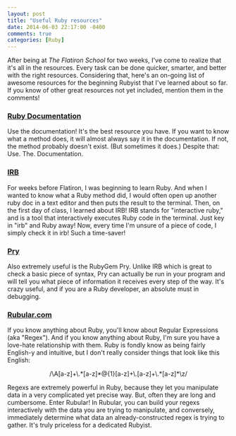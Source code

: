 ```yaml
---
layout: post
title: "Useful Ruby resources"
date: 2014-06-03 22:17:00 -0400
comments: true
categories: [Ruby] 
---
```


After being at <i>The Flatiron School</i> for two weeks, I've come to realize that it's all in the resources. Every task can be done quicker, smarter, and better with the right resources. Considering that, here's an on-going list of awesome resources for the beginning Rubyist that I've learned about so far. If you know of other great resources not yet included, mention them in the comments! <!-- more -->

<h3><a href="http://ruby-doc.org/">Ruby Documentation</a></h3>
<p>Use the documentation! It's the best resource you have. If you want to know what a method does, it will almost always say it in the documentation. If not, the method probably doesn't exist. (But sometimes it does.) Despite that: Use. The. Documentation.</p>

<h3><a href= "http://www.ruby-doc.org/stdlib-2.0/libdoc/irb/rdoc/IRB.html" target="_blank">IRB</a></h3> 
<p>For weeks before Flatiron, I was beginning to learn Ruby. And when I wanted to know what a Ruby method did, I would often open up another ruby doc in a text editor and then puts the result to the terminal. Then, on the first day of class, I learned about IRB! IRB stands for "interactive ruby," and is a tool that interactively executes Ruby code in the terminal. Just key in "irb" and Ruby away! Now, every time I'm unsure of a piece of code, I simply check it in irb! Such a time-saver!</p>

<h3><a href= "https://rubygems.org/gems/pry" target="_blank">Pry</a></h3> 
<p>Also extremely useful is the RubyGem Pry. Unlike IRB which is great to check a basic piece of syntax, Pry can actually be run in your program and will tell you what piece of information it receives every step of the way. It's crazy useful, and if you are a Ruby developer, an absolute must in debugging.</p>

<h3><a href= "http://www.rubular.com/" target="_blank">Rubular.com</a></h3>
<p>If you know anything about Ruby, you'll know about Regular Expressions (aka "Regex"). And if you know anything about Ruby, I'm sure you have a love-hate relationship with them. Ruby is fondly know as being fairly English-y and intuitive, but I don't really consider things that look like this English:</p>
<p style="text-align: center">/\A[a-z]+\.*[a-z]*@{1}[a-z]+\.[a-z]+\.*[a-z]*\z/</p>
<p>Regexs are extremely powerful in Ruby, because they let you manipulate data in a very complicated yet precise way. But, often they are long and cumbersome. Enter Rubular! In Rubular, you can build your regexs interactively with the data you are trying to manipulate, and conversely, immediately determine what data an already-constructed regex is trying to gather. It's truly priceless for a dedicated Rubyist.</p>


